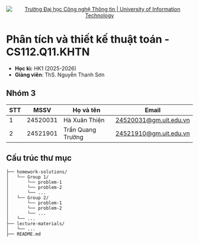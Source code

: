 <p align="center">
  <a href="https://www.uit.edu.vn/" title="Trường Đại học Công nghệ Thông tin" style="border: none;">
    <img src="https://i.imgur.com/WmMnSRt.png" alt="Trường Đại học Công nghệ Thông tin | University of Information Technology">
  </a>
</p>

# Phân tích và thiết kế thuật toán - CS112.Q11.KHTN
* **Học kì:** HK1 (2025-2026)
* **Giảng viên**: ThS. Nguyễn Thanh Sơn

## Nhóm 3

| **STT** | **MSSV** | **Họ và tên**     | **Email**              |
| ------- | -------- | ----------------- | ---------------------- |
| 1       | 24520031 | Hà Xuân Thiện     | 24520031@gm.uit.edu.vn |
| 2       | 24521901 | Trần Quang Trường | 24521910@gm.uit.edu.vn |

## Cấu trúc thư mục

```
├── homework-solutions/
│   └── Group 1/
│       └── problem-1
│       └── problem-2
│       └── ...
│   └── Group 2/
│       └── problem-1
│       └── problem-2
│       └── ...
│   └── ...
├── lecture-materials/
│   └── ...
├── README.md
```
